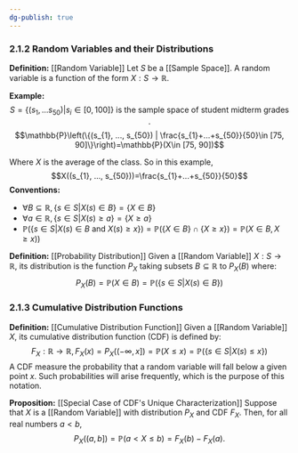 ```yaml
---
dg-publish: true
---
```


### 2.1.2 Random Variables and their Distributions

**Definition:** [[Random Variable]]
Let $S$ be a [[Sample Space]]. A random variable is a function of the form $X:S\rightarrow \mathbb{R}$.

**Example:**
$$S=\{(s_{1},...s_{50})|s_{i}\in [0, 100]\} \text{ is the sample space of student midterm grades }.
$$$$\mathbb{P}\left(\{(s_{1}, ..., s_{50}) | \frac{s_{1}+...+s_{50}}{50}\in [75, 90]\}\right)=\mathbb{P}(X\in [75, 90])$$

Where $X$ is the average of the class. So in this example, $$X((s_{1}, ..., s_{50}))=\frac{s_{1}+...+s_{50}}{50}$$
**Conventions:**
- $\forall B\subseteq \mathbb{R}, \{s\in S | X(s)\in B\}=\{X\in B\}$
- $\forall a\in \mathbb{R}, \{s\in S|X(s)\ge a\}=\{X\ge a\}$
- $\mathbb{P}(\{s\in S|X(s)\in B \text{ and } X(s)\ge x\})=\mathbb{P}(\{X\in B\}\cap \{X\ge x\}) =\mathbb{P}(X\in B, X\ge x))$



**Definition:** [[Probability Distribution]]
Given a [[Random Variable]] $X:S\rightarrow \mathbb{R}$, its distribution is the function $P_X$ taking subsets $B\subseteq \mathbb{R}$ to $P_X(B)$ where: $$P_{X}(B)=\mathbb{P}(X\in B)=\mathbb{P}(\{s\in S|X(s)\in B\})$$

### 2.1.3 Cumulative Distribution Functions

**Definition:** [[Cumulative Distribution Function]]
Given a [[Random Variable]] $X$, its cumulative distribution function (CDF) is defined by: $$F_{X}:\mathbb{R}\rightarrow \mathbb{R}, F_{X}(x)=P_{X}((-\infty, x])=\mathbb{P}(X\le x)=\mathbb{P}(\{s\in S|X(s)\le x\})$$
A CDF measure the probability that a random variable will fall below a given point $x$. Such probabilities will arise frequently, which is the purpose of this notation.

**Proposition:** [[Special Case of CDF's Unique Characterization]]
Suppose that $X$ is a [[Random Variable]] with distribution $P_X$ and CDF $F_{X}$. Then, for all real numbers $a\lt b$, $$P_{X}((a, b])=\mathbb{P}(a\lt X \le b)=F_{X}(b)-F_{X}(a).$$
